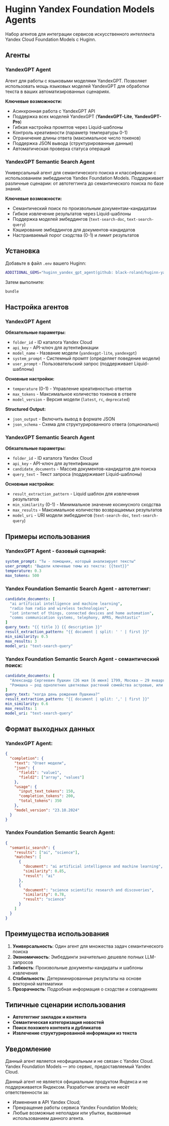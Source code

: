 # Huginn Yandex Foundation Models Agents

Набор агентов для интеграции сервисов искусственного интеллекта Yandex Cloud Foundation Models с Huginn.

## Агенты

### YandexGPT Agent

Агент для работы с языковыми моделями YandexGPT. Позволяет использовать мощь языковых моделей YandexGPT для обработки текста в ваших автоматизированных сценариях.

**Ключевые возможности:**
- Асинхронная работа с YandexGPT API
- Поддержка всех моделей YandexGPT (**YandexGPT-Lite**, **YandexGPT-Pro**)
- Гибкая настройка промптов через Liquid-шаблоны
- Контроль креативности (параметр температуры 0-1)
- Ограничение длины ответа (максимальное число токенов)
- Поддержка JSON вывода (структурированные данные)
- Автоматическая проверка статуса операций

### YandexGPT Semantic Search Agent

Универсальный агент для семантического поиска и классификации с использованием эмбеддингов Yandex Foundation Models. Поддерживает различные сценарии: от автотеггинга до семантического поиска по базе знаний.

**Ключевые возможности:**
- Семантический поиск по произвольным документам-кандидатам
- Гибкое извлечение результатов через Liquid-шаблоны
- Поддержка моделей эмбеддингов (`text-search-doc`, `text-search-query`)
- Кэширование эмбеддингов для документов-кандидатов
- Настраиваемый порог сходства (0-1) и лимит результатов

## Установка

Добавьте в файл `.env` вашего Huginn:

```bash
ADDITIONAL_GEMS="huginn_yandex_gpt_agent(github: black-roland/huginn-yandexgpt-agent)"
```

Затем выполните:

```bash
bundle
```

## Настройка агентов

### YandexGPT Agent

**Обязательные параметры:**
- `folder_id` - ID каталога Yandex Cloud
- `api_key` - API-ключ для аутентификации
- `model_name` - Название модели (`yandexgpt-lite`, `yandexgpt`)
- `system_prompt` - Системный промпт (определяет поведение модели)
- `user_prompt` - Пользовательский запрос (поддерживает Liquid-шаблоны)

**Основные настройки:**
- `temperature` (0-1) - Управление креативностью ответов
- `max_tokens` - Максимальное количество токенов в ответе
- `model_version` - Версия модели (`latest`, `rc`, `deprecated`)

**Structured Output:**
- `json_output` - Включить вывод в формате JSON
- `json_schema` - Схема для структурированного ответа (опционально)

### YandexGPT Semantic Search Agent

**Обязательные параметры:**
- `folder_id` - ID каталога Yandex Cloud
- `api_key` - API-ключ для аутентификации
- `candidate_documents` - Массив документов-кандидатов для поиска
- `query_text` - Текст запроса (поддерживает Liquid-шаблоны)

**Основные настройки:**
- `result_extraction_pattern` - Liquid шаблон для извлечения результатов
- `min_similarity` (0-1) - Минимальное значение косинусного сходства
- `max_results` - Максимальное количество возвращаемых результатов
- `model_uri` - URI модели эмбеддингов (`text-search-doc`, `text-search-query`)

## Примеры использования

### YandexGPT Agent - базовый сценарий:
```yaml
system_prompt: "Ты - помощник, который анализирует тексты"
user_prompt: "Выдели ключевые темы из текста: {{text}}"
temperature: 0.3
max_tokens: 500
```

### Yandex Foundation Semantic Search Agent - автотеггинг:

```yaml
candidate_documents: [
  "ai artificial intelligence and machine learning",
  "radio ham radio and wireless technologies",
  "iot internet of things, connected devices and home automation",
  "comms communication systems, telephony, APRS, Meshtastic"
]
query_text: "{{ title }} {{ description }}"
result_extraction_pattern: "{{ document | split: ' ' | first }}"
min_similarity: 0.5
max_results: 3
model_uri: "text-search-query"
```

### Yandex Foundation Semantic Search Agent - семантический поиск:

```yaml
candidate_documents: [
  "Александр Сергеевич Пушкин (26 мая [6 июня] 1799, Москва — 29 января [10 февраля] 1837, Санкт-Петербург) — русский поэт, драматург и прозаик, заложивший основы русского реалистического направления, литературный критик и теоретик литературы, историк, публицист, журналист.",
  "Ромашка — род однолетних цветковых растений семейства астровые, или сложноцветные, по современной классификации объединяет около 70 видов невысоких пахучих трав, цветущих с первого года жизни."
]
query_text: "когда день рождения Пушкина?"
result_extraction_pattern: "{{ document | split: ',' | first }}"
min_similarity: 0.6
max_results: 1
model_uri: "text-search-query"
```

## Формат выходных данных

### YandexGPT Agent:

```json
{
  "completion": {
    "text": "Ответ модели",
    "json": {
      "field1": "value1",
      "field2": ["array", "values"]
    },
    "usage": {
      "input_text_tokens": 150,
      "completion_tokens": 200,
      "total_tokens": 350
    },
    "model_version": "23.10.2024"
  }
}
```

### Yandex Foundation Semantic Search Agent:

```json
{
  "semantic_search": {
    "results": ["ai", "science"],
    "matches": [
      {
        "document": "ai artificial intelligence and machine learning",
        "similarity": 0.85,
        "result": "ai"
      },
      {
        "document": "science scientific research and discoveries",
        "similarity": 0.78,
        "result": "science"
      }
    ]
  }
}
```

## Преимущества использования

1. **Универсальность**: Один агент для множества задач семантического поиска
2. **Экономичность**: Эмбеддинги значительно дешевле полных LLM-запросов
3. **Гибкость**: Произвольные документы-кандидаты и шаблоны извлечения
4. **Стабильность**: Детерминированные результаты на основе векторной математики
5. **Прозрачность**: Подробная информация о сходстве и совпадениях

## Типичные сценарии использования

- **Автотеггинг закладок и контента**
- **Семантическая категоризация новостей**
- **Поиск похожего контента и дубликатов**
- **Извлечение структурированной информации из текста**

## Уведомление

Данный агент является неофициальным и не связан с Yandex Cloud. Yandex Foundation Models — это сервис, предоставляемый Yandex Cloud.

Данный агент не является официальным продуктом Яндекса и не поддерживается Яндексом. Разработчик агента не несёт ответственности за:
- Изменения в API Yandex Cloud;
- Прекращение работы сервиса Yandex Foundation Models;
- Любые возможные неполадки или убытки, вызванные использованием данного агента.
